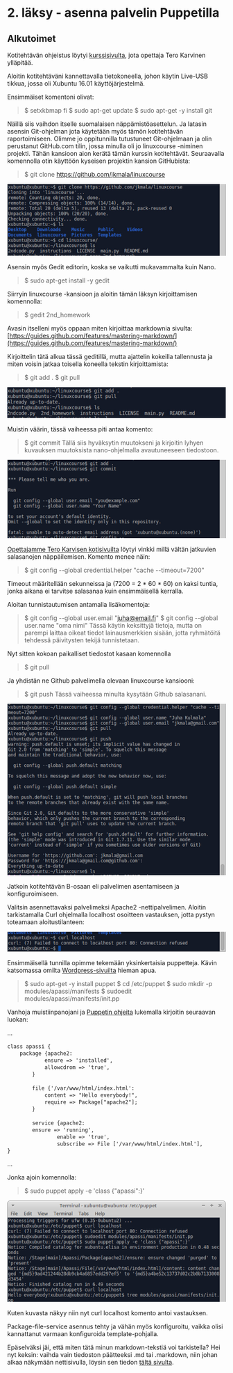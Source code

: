 # 2. läksy - asenna palvelin Puppetilla

## Alkutoimet

Kotitehtävän ohjeistus löytyi [kurssisivulta](http://terokarvinen.com/2017/aikataulu-%E2%80%93-linuxin-keskitetty-hallinta-%E2%80%93-ict4tn011-11-%E2%80%93-loppukevat-2017-p2#comment-22372), jota opettaja Tero Karvinen ylläpitää. 

Aloitin kotitehtäväni kannettavalla tietokoneella, johon käytin Live-USB tikkua, jossa oli Xubuntu 16.01 käyttöjärjestelmä.

Ensimmäiset komentoni olivat:
> $ setxkbmap fi
> $ sudo apt-get update
> $ sudo apt-get -y install git

Näillä siis vaihdon itselle suomalaisen näppämistöasettelun. Ja latasin asensin Git-ohjelman jota käytetään myös tämön kotitehtävän raportoimiseen. Olimme jo oppitunnilla tutustuneet Git-ohjelmaan ja olin perustanut GitHub.com tilin, jossa minulla oli jo linuxcourse -niminen projekti. Tähän kansioon aion kerätä tämän kurssin kotitehtävät. Seuraavalla komennolla otin käyttöön kyseisen projektin kansion GitHubista:
> $ git clone https://github.com/jkmala/linuxcourse

![kuva 1](/2-1.jpg)


Asensin myös Gedit editorin, koska se vaikutti mukavammalta kuin Nano.
> $ sudo apt-get install -y gedit

Siirryin linuxcourse -kansioon ja aloitin tämän läksyn kirjoittamisen komennolla:
> $ gedit 2nd_homework

Avasin itselleni myös oppaan miten kirjoittaa markdownia sivulta:
[https://guides.github.com/features/mastering-markdown/](https://guides.github.com/features/mastering-markdown/)

Kirjoittelin tätä alkua tässä geditillä, mutta ajattelin kokeilla tallennusta ja miten voisin jatkaa toisella koneella tekstin kirjoittamista:
> $ git add .
> $ git pull

![kuva 2](/2-2.jpg)

Muistin väärin, tässä vaiheessa piti antaa komento:
> $ git commit
Tällä siis hyväksytin muutokseni ja kirjoitin lyhyen kuvauksen muutoksista nano-ohjelmalla avautuneeseen tiedostoon.

![kuva 3](/2-3.png)

[Opettajamme Tero Karvisen kotisivuilta](http://terokarvinen.com/2016/publish-your-project-with-github) löytyi vinkki millä vältän jatkuvien salasanojen näppäilemisen. Komento menee näin:
> $ git config --global credential.helper "cache --timeout=7200"

Timeout määritellään sekunneissa ja (7200 = 2 * 60 * 60) on kaksi tuntia, jonka aikana ei tarvitse salasanaa kuin ensimmäisellä kerralla.

Aloitan tunnistautumisen antamalla lisäkomentoja:
> $ git config --global user.email "juha@email.fi"
> $ git config --global user.name "oma nimi"
Tässä käytin keksittyjä tietoja, mutta on parempi laittaa oikeat tiedot lainausmerkkien sisään, jotta ryhmätöitä tehdessä päivitysten tekijä tunnistetaan.


Nyt sitten kokoan paikalliset tiedostot kasaan komennolla 
> $ git pull

Ja yhdistän ne Github palvelimella olevaan linuxcourse kansiooni:
> $ git push
Tässä vaiheessa minulta kysytään Github salasanani.

![kuva 4](/2-4.png)

Jatkoin kotitehtävän B-osaan eli palvelimen asentamiseen ja konfiguroimiseen.

Valitsin asennettavaksi palvelimeksi Apache2 -nettipalvelimen. Aloitin tarkistamalla Curl ohjelmalla localhost osoitteen vastauksen, jotta pystyn toteamaan aloitustilanteen:

![kuva 5](/2-5.png)

Ensimmäisellä tunnilla opimme tekemään yksinkertaisia puppetteja. Kävin katsomassa omilta [Wordpress-sivuilta](https://jkmala.wordpress.com/category/linuxin-keskitetty-hallinta-kevat-2017/) hieman apua.
> $ sudo apt-get -y install puppet
> $ cd /etc/puppet
> $ sudo mkdir -p modules/apassi/manifests
> $ sudoedit modules/apassi/manifests/init.pp

Vanhoja muistiinpanojani ja [Puppetin ohjeita](https://docs.puppet.com/puppet/3.8/lang_relationships.html) lukemalla kirjoitin seuraavan luokan:
   
...

	class apassi {
		package {apache2:
        		ensure => 'installed',
        		allowcdrom => 'true',
      		}
      
      		file {'/var/www/html/index.html':
        		content => "Hello everybody!",
        		require => Package["apache2"];
      		}
      
      		service {apache2:
 			ensure => 'running',
            		enable => 'true',
            		subscribe => File ['/var/www/html/index.html'],
	}
...

Jonka ajoin komennolla: 
> $ sudo puppet apply -e 'class {"apassi":}'

![kuva 6](/2-6.png)


Kuten kuvasta näkyy niin nyt curl localhost komento antoi vastauksen.

Package-file-service asennus tehty ja vähän myös konfiguroitu, vaikka olisi kannattanut varmaan konfiguroida template-pohjalla. 

Epäselväksi jäi, että miten tätä minun markdown-tekstiä voi tarkistella? Hei nyt keksin: vaihda vain tiedoston päätteeksi .md tai .markdown, niin johan alkaa näkymään nettisivulla, löysin sen tiedon [tältä sivulta](https://guides.github.com/features/mastering-markdown/#what).
